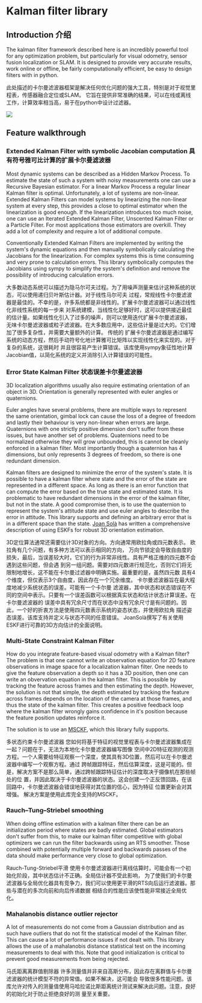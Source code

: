 # Kalman filter library

## Introduction 介绍 
The kalman filter framework described here is an incredibly powerful tool for any optimization problem,
but particularly for visual odometry, sensor fusion localization or SLAM. It is designed to provide very
accurate results, work online or offline, be fairly computationally efficient, be easy to design filters with in
python.

此处描述的卡尔曼滤波器框架是解决任何优化问题的强大工具，特别是对于视觉里程表，传感器融合定位或SLAM。
它旨在提供非常准确的结果，可以在线或离线工作，计算效率相当高，易于在python中设计过滤器。

![](examples/kinematic_kf.png)


## Feature walkthrough

### Extended Kalman Filter with symbolic Jacobian computation 具有符号雅可比计算的扩展卡尔曼滤波器 
Most dynamic systems can be described as a Hidden Markov Process. To estimate the state of such a system with noisy
measurements one can use a Recursive Bayesian estimator. For a linear Markov Process a regular linear Kalman filter is optimal.
Unfortunately, a lot of systems are non-linear. Extended Kalman Filters can model systems by linearizing the non-linear
system at every step, this provides a close to optimal estimator when the linearization is good enough. If the linearization
introduces too much noise, one can use an Iterated Extended Kalman Filter, Unscented Kalman Filter or a Particle Filter. For
most applications those estimators are overkill. They add a lot of complexity and require a lot of additional compute.

Conventionally Extended Kalman Filters are implemented by writing the system's dynamic equations and then manually symbolically
calculating the Jacobians for the linearization. For complex systems this is time consuming and very prone to calculation errors.
This library symbolically computes the Jacobians using sympy to simplify the system's definition and remove the possibility of introducing calculation errors.

大多数动态系统可以描述为隐马尔可夫过程。为了用噪声测量来估计这种系统的状态，可以使用递归贝叶斯估计器。对于线性马尔可夫
过程，常规线性卡尔曼滤波器是最佳的。不幸的是，许多系统都是非线性的。扩展卡尔曼滤波器可以通过线性化非线性系统的每一步来
对系统建模，当线性化足够好时，这可以提供接近最佳的估计量。如果线性化引入了过多的噪声，则可以使用迭代扩展卡尔曼滤波器，
无味卡尔曼滤波器或粒子滤波器。在大多数应用中，这些估计量是过大的。它们增加了很多复杂性，并需要大量额外的计算。 传统的
扩展卡尔曼滤波器是通过编写系统的动态方程，然后手动符号化地计算雅可比矩阵以实现线性化来实现的。对于复杂的系统，这很耗时
并且很容易产生计算错误。该库使用sympy象征性地计算Jacobian值，以简化系统的定义并消除引入计算错误的可能性。

### Error State Kalman Filter 状态误差卡尔曼滤波器
3D localization algorithms usually also require estimating orientation of an object in 3D. Orientation is generally represented
with euler angles or quaternions.

Euler angles have several problems, there are multiple ways to represent the same orientation,
gimbal lock can cause the loss of a degree of freedom and lastly their behaviour is very non-linear when errors are large.
Quaternions with one strictly positive dimension don't suffer from these issues, but have another set of problems.
Quaternions need to be normalized otherwise they will grow unbounded, this is cannot be cleanly enforced in a kalman filter.
Most importantly though a quaternion has 4 dimensions, but only represents 3 degrees of freedom, so there is one redundant dimension.

Kalman filters are designed to minimize the error of the system's state. It is possible to have a kalman filter where state and the error of the state are represented in a different space. As long as there is an error function that can compute the error based on the true state and estimated state. It is problematic to have redundant dimensions in the error of the kalman filter, but not in the state. A good compromise then, is to use the quaternion to represent the system's attitude state and use euler angles to describe the error in attitude. This library supports and defining an arbitrary error that is in  a different space than the state. [Joan Solà](https://arxiv.org/abs/1711.02508) has written a comprehensive description of using ESKFs for robust 3D orientation estimation.

3D定位算法通常还需要估计3D对象的方向。方向通常用欧拉角或四元数表示。 欧拉角有几个问题，有多种方法可以表示相同的方向，
万向节锁定会导致自由度的损失，最后，当误差较大时，它们的行为非常非线性。具有严格正维的四元数不会遇到这些问题，但会遇
到另一组问题。需要对四元数进行规范化，否则它们将无限制地增长，这不能在卡尔曼过滤器中明确实施。最重要的是，虽然四元数
具有4个维度，但仅表示3个自由度，因此存在一个冗余维度。 卡尔曼滤波器旨在最大程度地减少系统状态的误差。可能有一个卡尔曼
滤波器，其中状态和状态错误在不同的空间中表示。只要有一个误差函数可以根据真实状态和估计状态计算误差。在卡尔曼滤波器的
误差中具有冗余尺寸而在状态中没有冗余尺寸是有问题的。因此，一个好的折衷方法是使用四元数表示系统的姿态状态，并使用欧拉角
描述姿态误差。该库支持并定义与状态不同的任意错误。 JoanSolà撰写了有关使用ESKF进行可靠的3D方向估计的全面说明。

### Multi-State Constraint Kalman Filter
How do you integrate feature-based visual odometry with a Kalman filter? The problem is that one cannot write an observation equation for 2D feature observations in image space for a localization kalman filter. One needs to give the feature observation a depth so it has a 3D position, then one can write an obvervation equation in the kalman filter. This is possible by tracking the feature across frames and then estimating the depth. However, the solution is not that simple, the depth estimated by tracking the feature across frames depends on the location of the camera at those frames, and thus the state of the kalman filter. This creates a positive feedback loop where the kalman filter wrongly gains confidence in it's position because the feature position updates reinforce it.

The solution is to use an [MSCKF](http://citeseerx.ist.psu.edu/viewdoc/download?doi=10.1.1.437.1085&rep=rep1&type=pdf), which this library fully supports.

多状态约束卡尔曼滤波器 您如何将基于特征的视觉里程表与卡尔曼滤波器集成在一起？问题在于，无法为本地化卡尔曼滤波器编写图像
空间中2D特征观测的观测方程。一个人需要给特征观察一个深度，使其具有3D位置，然后可以在卡尔曼滤波器中编写一个观察方程。通过
跨帧跟踪特征，然后估算深度，这是可能的。但是，解决方案不是那么简单，通过跨帧跟踪特征估计的深度取决于摄像机在那些帧处的位
置，并因此取决于卡尔曼滤波器的状态。这会创建一个正反馈回路，在该回路中，卡尔曼滤波器会错误地获得对其位置的信心，因为特征
位置更新会对其增强。 解决方案是使用此库完全支持的MSCKF。

### Rauch–Tung–Striebel smoothing
When doing offline estimation with a kalman filter there can be an initialization period where states are badly estimated.
Global estimators don't suffer from this, to make our kalman filter competitive with global optimizers we can run the filter
backwards using an RTS smoother. Those combined with potentially multiple forward and backwards passes of the data should make
performance very close to global optimization.

Rauch-Tung-Striebel平滑 使用卡尔曼滤波器进行离线估算时，可能会有一个初始化阶段，其中状态估计不正确。全局估计器不受此影响，
为了使我们的卡尔曼滤波器与全局优化器具有竞争力，我们可以使用更平滑的RTS向后运行滤波器。那些与潜在的多次向前和向后传递数据
相结合的性能应该使性能非常接近全局优化。

### Mahalanobis distance outlier rejector
A lot of measurements do not come from a Gaussian distribution and as such have outliers that do not fit the statistical model
of the Kalman filter. This can cause a lot of performance issues if not dealt with. This library allows the use of a mahalanobis
distance statistical test on the incoming measurements to deal with this. Note that good initialization is critical to prevent
good measurements from being rejected.

马氏距离离群值剔除器 许多测量值并非来自高斯分布，因此存在离群值与卡尔曼滤波器的统计模型不符的异常值。如果不解决，这可能会
导致很多性能问题。该库允许对传入的测量值使用马哈拉诺比斯距离统计测试来解决此问题。注意，良好的初始化对于防止拒绝良好的测
量至关重要。

